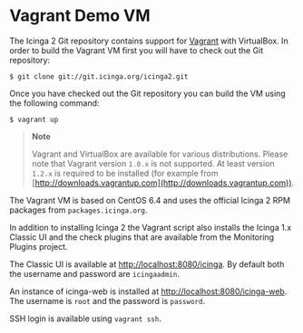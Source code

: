 # <a id="vagrant"></a> Vagrant Demo VM

The Icinga 2 Git repository contains support for [Vagrant](http://docs.vagrantup.com/v2/)
with VirtualBox. In order to build the Vagrant VM first you will have to check out
the Git repository:

    $ git clone git://git.icinga.org/icinga2.git

Once you have checked out the Git repository you can build the VM using the
following command:

    $ vagrant up

> **Note**
>
> Vagrant and VirtualBox are available for various distributions. Please note
> that Vagrant version `1.0.x` is not supported. At least version `1.2.x` is
> required to be installed (for example from [http://downloads.vagrantup.com](http://downloads.vagrantup.com)).

The Vagrant VM is based on CentOS 6.4 and uses the official Icinga 2 RPM
packages from `packages.icinga.org`.

In addition to installing Icinga 2 the Vagrant script also installs the Icinga
1.x Classic UI and the check plugins that are available from the Monitoring Plugins
project.

The Classic UI is available at [http://localhost:8080/icinga](http://localhost:8080/icinga).
By default both the username and password are `icingaadmin`.

An instance of icinga-web is installed at [http://localhost:8080/icinga-web](http://localhost:8080/icinga-web).
The username is `root` and the password is `password`.

SSH login is available using `vagrant ssh`.

